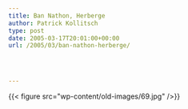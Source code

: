 ```yaml
---
title: Ban Nathon, Herberge
author: Patrick Kollitsch
type: post
date: 2005-03-17T20:01:00+00:00
url: /2005/03/ban-nathon-herberge/




---
```

{{< figure src="wp-content/old-images/69.jpg" />}}
